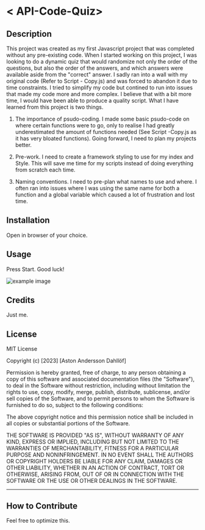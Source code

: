 

# < API-Code-Quiz>

## Description

This project was created as my first Javascript project that was completed without any pre-existing code. When I started working on this project, I was looking to do a dynamic quiz that would randomize not only the order of the questions, but also the order of the answers, and which answers were available aside from the "correct" answer. I sadly ran into a wall with my original code (Refer to Script - Copy.js) and was forced to abandon it due to time constraints. I tried to simplify my code but contined to run into issues that
made my code more and more complex. I believe that with a bit more time, I would have been able to produce a quality script. What I have learned from this project is two things.

1. The importance of psudo-coding. I made some basic psudo-code on where certain functions were to go, only to realise I had greatly underestimated the amount of functions needed (See Script -Copy.js as it has very bloated functions). Going forward, I need to plan my projects better.

2. Pre-work. I need to create a framework styling to use for my index and Style. This will save me time for my scripts instead of doing everything from scratch each time.

3. Naming conventions. I need to pre-plan what names to use and where. I often ran into issues where I was using the same name for both a function and a global variable which caused a lot of frustration and lost time.

## Installation

Open in browser of your choice.


## Usage

Press Start. Good luck!

![example image](https://github.com/Valleyleaf/API-Code-Quiz/assets/137734906/f88f78ef-92be-4b7d-8861-7f70e21b54e1)


## Credits

Just me.

## License

MIT License

Copyright (c) [2023] [Aston Andersson Dahllöf]

Permission is hereby granted, free of charge, to any person obtaining a copy of this software and associated documentation files (the "Software"), to deal in the Software without restriction, including without limitation the rights to use, copy, modify, merge, publish, distribute, sublicense, and/or sell copies of the Software, and to permit persons to whom the Software is furnished to do so, subject to the following conditions:

The above copyright notice and this permission notice shall be included in all copies or substantial portions of the Software.

THE SOFTWARE IS PROVIDED "AS IS", WITHOUT WARRANTY OF ANY KIND, EXPRESS OR IMPLIED, INCLUDING BUT NOT LIMITED TO THE WARRANTIES OF MERCHANTABILITY, FITNESS FOR A PARTICULAR PURPOSE AND NONINFRINGEMENT. IN NO EVENT SHALL THE AUTHORS OR COPYRIGHT HOLDERS BE LIABLE FOR ANY CLAIM, DAMAGES OR OTHER LIABILITY, WHETHER IN AN ACTION OF CONTRACT, TORT OR OTHERWISE, ARISING FROM, OUT OF OR IN CONNECTION WITH THE SOFTWARE OR THE USE OR OTHER DEALINGS IN THE SOFTWARE.

---

## How to Contribute

Feel free to optimize this.
